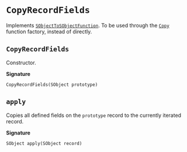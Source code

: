 # `CopyRecordFields`

Implements [`SObjectToSObjectFunction`](sobject-to-sobject-function). To be used through the [`Copy`](copy) function factory, instead of directly.

## `CopyRecordFields`

Constructor.

**Signature**
```apex
CopyRecordFields(SObject prototype)
```

## `apply`

Copies all defined fields on the `prototype` record to the currently iterated record.

**Signature**
```apex
SObject apply(SObject record)
```